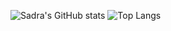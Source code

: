 ![Sadra's GitHub stats](https://github-readme-stats.vercel.app/api?username=SadraHamrahi&show_icons=true&theme=neon)
![Top Langs](https://github-readme-stats.vercel.app/api/top-langs/?username=SadraHamrahi&theme=neon&layout=compact&hide_title=true&exclude_repo=Jupiter-OS&hide=Assembly)
